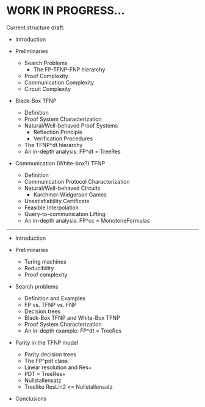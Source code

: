# WORK IN PROGRESS...

Current structure draft:

- Introduction
- Preliminaries
    - Search Problems
        - The FP-TFNP-FNP hierarchy
    - Proof Complexity
    - Communication Complexity
    - Circuit Complexity

- Black-Box TFNP
    - Definition
    - Proof System Characterization
    - Natural/Well-behaved Proof Systems
        - Reflection Principle
        - Verification Procedures
    - The TFNP^dt hierarchy
    - An in-depth analysis: FP^dt = TreeRes

- Communication (White-box?) TFNP
    - Definition
    - Communication Protocol Characterization
    - Natural/Well-behaved Circuits
        - Karchmer-Widgerson Games
    - Unsatisfiability Certificate
    - Feasible Interpolation
    - Query-to-communication Lifting
    - An in-depth analysis: FP^cc = MonotoneFormulas

----

- Introduction
- Preliminaries
    - Turing machines
    - Reducibility
    - Proof complexity

- Search problems
    - Definition and Examples
    - FP vs. TFNP vs. FNP
    - Decision trees
    - Black-Box TFNP and White-Box TFNP
    - Proof System Characterization
    - An in-depth example: FP^dt = TreeRes

- Parity in the TFNP model
    - Parity decision trees
    - The FP^pdt class
    - Linear resolution and Res+
    - PDT = TreeRes+
    - Nullstallensatz
    - Treelike ResLin2 <= Nullstallensatz

- Conclusions

